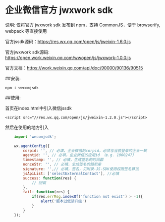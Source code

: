 # 企业微信官方 jwxwork sdk

说明: 仅将官方 jwxwork sdk 发布到 npm，支持 CommonJS，便于 browserify, webpack 等直接使用

官方jssdk源码：https://res.wx.qq.com/open/js/jweixin-1.6.0.js

官方jwxwork sdk源码: https://open.work.weixin.qq.com/wwopen/js/jwxwork-1.0.0.js

官方文档：https://work.weixin.qq.com/api/doc/90000/90136/90515

##安装:

    npm i wecomjsdk

##使用:

首页在index.html中引入微信jssdk

```<script src="//res.wx.qq.com/open/js/jweixin-1.2.0.js"></script>```
    
然后在使用的地方引入


```javascript
    import 'wecomjsdk';
    
    wx.agentConfig({
        corpid: '', // 必填，企业微信的corpid，必须与当前登录的企业一致
        agentid: '', // 必填，企业微信的应用id （e.g. 1000247）
        timestamp: '', // 必填，生成签名的时间戳
        nonceStr: '', // 必填，生成签名的随机串
        signature: '',// 必填，签名，见附录-JS-SDK使用权限签名算法
        jsApiList: ['selectExternalContact'], //必填
        success: function(res) {
            // 回调
        },
        fail: function(res) {
            if(res.errMsg.indexOf('function not exist') > -1){
                alert('版本过低请升级')
            }
        }
    });
```

